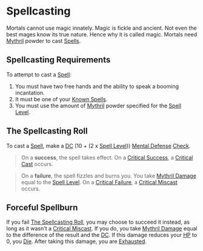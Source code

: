 # Spellcasting

Mortals cannot use magic innately. Magic is fickle and ancient. Not even the best mages know its true nature. Hence why it is called magic. Mortals need [Mythril](Mythril.md) powder to cast [Spells](../Spells.md).

## Spellcasting Requirements

To attempt to cast a [Spell](../Spells.md):

1. You must have two free hands and the ability to speak a booming incantation.
2. It must be one of your [Known Spells](Spell%20Learning/Known%20Spells.md).
3. You must use the amount of [Mythril](Mythril.md) powder specified for the [Spell Level](../Spells/Spell%20Level.md).

## The Spellcasting Roll

To cast a [Spell](../Spells.md), make a [DC](../../Game%20Procedures/Core%20Procedures/DC.md) (10 + (2 x [Spell Level](../Spells/Spell%20Level.md))) [Mental Defense](../../Player%20Characters/Derived%20Statistics/Mental%20Defense.md) [Check](../../Game%20Procedures/Core%20Procedures/Check.md).

>On a **success**, the spell takes effect.
>On a [Critical Success](../../Game%20Procedures/Die%20Rolling%20Mechanics/Critical%20Success.md), a [Critical Cast](../../Game%20Procedures/Die%20Rolling%20Mechanics/Critical%20Cast.md) occurs.

>On a **failure**, the spell fizzles and burns you.
>You take [Mythril Damage](../../Game%20Procedures/Combat/Damage%20Types/Mythril%20Damage.md) equal to the [Spell Level](../Spells/Spell%20Level.md).
>On a [Critical Failure](../../Game%20Procedures/Die%20Rolling%20Mechanics/Critical%20Failure.md), a [Critical Miscast](../../Game%20Procedures/Die%20Rolling%20Mechanics/Critical%20Miscast.md) occurs.

## Forceful Spellburn

If you fail [The Spellcasting Roll](#The%20Spellcasting%20Roll), you may choose to succeed it instead, as long as it wasn't a [Critical Miscast](../../Game%20Procedures/Die%20Rolling%20Mechanics/Critical%20Miscast.md). If you do, you take [Mythril Damage](../../Game%20Procedures/Combat/Damage%20Types/Mythril%20Damage.md) equal to the difference of the result and the [DC](../../Game%20Procedures/Core%20Procedures/DC.md). If this damage reduces your [HP](../../Player%20Characters/Derived%20Statistics/Hit%20Points.md) to 0, you [Die](../../Game%20Procedures/Conditions/Dying.md#Dead). After taking this damage, you are [Exhausted](../../Game%20Procedures/Conditions/Exhausted.md).
